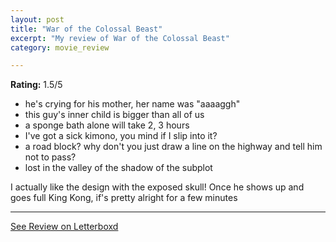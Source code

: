 ```yaml
---
layout: post
title: "War of the Colossal Beast"
excerpt: "My review of War of the Colossal Beast"
category: movie_review

---
```


**Rating:** 1.5/5

* he's crying for his mother, her name was "aaaaggh"
* this guy's inner child is bigger than all of us
* a sponge bath alone will take 2, 3 hours
* I've got a sick kimono, you mind if I slip into it?
* a road block? why don't you just draw a line on the highway and tell him not to pass?
* lost in the valley of the shadow of the subplot

I actually like the design with the exposed skull! Once he shows up and goes full King Kong, if's pretty alright for a few minutes

<hr>

[See Review on Letterboxd](https://boxd.it/4QDnWP)
